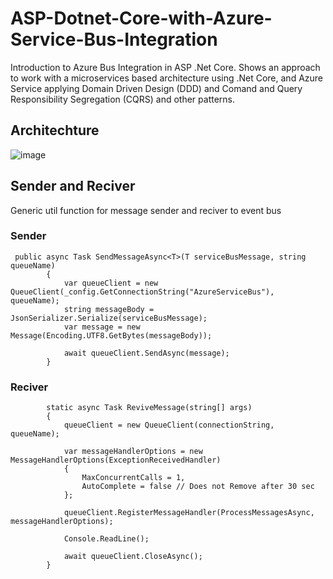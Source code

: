 # ASP-Dotnet-Core-with-Azure-Service-Bus-Integration

Introduction to Azure Bus Integration in ASP .Net Core. Shows an approach to work with a microservices based architecture using .Net Core, and Azure Service  applying Domain Driven Design (DDD) and Comand and Query Responsibility Segregation (CQRS) and other patterns.

## Architechture

![image](https://user-images.githubusercontent.com/58937669/176027340-80ac13d1-40c2-4362-8638-bfd40919a050.png)

## Sender and Reciver

Generic util function for message sender and reciver to event bus

### Sender

```
 public async Task SendMessageAsync<T>(T serviceBusMessage, string queueName)
        {
            var queueClient = new QueueClient(_config.GetConnectionString("AzureServiceBus"), queueName);
            string messageBody = JsonSerializer.Serialize(serviceBusMessage);
            var message = new Message(Encoding.UTF8.GetBytes(messageBody));

            await queueClient.SendAsync(message);
        }
```

### Reciver

```
        static async Task ReviveMessage(string[] args)
        {
            queueClient = new QueueClient(connectionString, queueName);

            var messageHandlerOptions = new MessageHandlerOptions(ExceptionReceivedHandler)
            {
                MaxConcurrentCalls = 1,
                AutoComplete = false // Does not Remove after 30 sec
            };

            queueClient.RegisterMessageHandler(ProcessMessagesAsync, messageHandlerOptions);

            Console.ReadLine();

            await queueClient.CloseAsync();
        }


```
